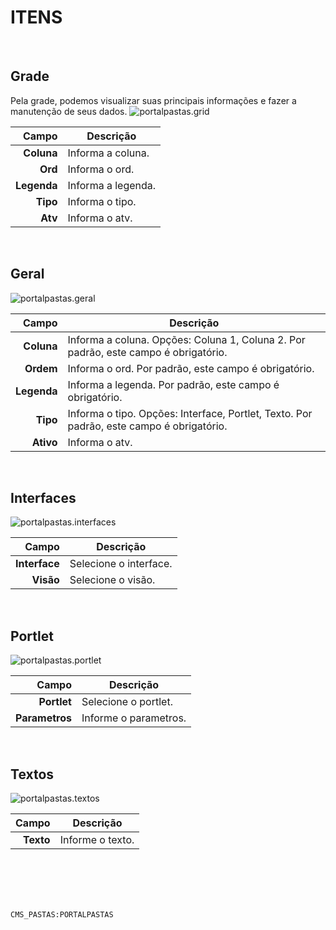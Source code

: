 # ITENS
<br>

## Grade
Pela grade, podemos visualizar suas principais informações e fazer a manutenção de seus dados.
![portalpastas.grid](https://raw.githubusercontent.com/netforcews/docs-siscom/master/geral/imagens/portalpastas.grid.png)

Campo | Descrição
--:|---
**Coluna** | Informa a coluna.
**Ord** | Informa o ord.
**Legenda** | Informa a legenda.
**Tipo** | Informa o tipo.
**Atv** | Informa o atv.
<br>

## Geral
![portalpastas.geral](https://raw.githubusercontent.com/netforcews/docs-siscom/master/geral/imagens/portalpastas.geral.png)

Campo | Descrição
--:|---
**Coluna** | Informa a coluna. Opções: Coluna 1, Coluna 2. Por padrão, este campo é obrigatório.
**Ordem** | Informa o ord. Por padrão, este campo é obrigatório.
**Legenda** | Informa a legenda. Por padrão, este campo é obrigatório.
**Tipo** | Informa o tipo. Opções: Interface, Portlet, Texto. Por padrão, este campo é obrigatório.
**Ativo** | Informa o atv.
<br>

## Interfaces
![portalpastas.interfaces](https://raw.githubusercontent.com/netforcews/docs-siscom/master/geral/imagens/portalpastas.interfaces.png)

Campo | Descrição
--:|---
**Interface** | Selecione o interface.
**Visão** | Selecione o visão.
<br>

## Portlet
![portalpastas.portlet](https://raw.githubusercontent.com/netforcews/docs-siscom/master/geral/imagens/portalpastas.portlet.png)

Campo | Descrição
--:|---
**Portlet** | Selecione o portlet.
**Parametros** | Informe o parametros.
<br>

## Textos
![portalpastas.textos](https://raw.githubusercontent.com/netforcews/docs-siscom/master/geral/imagens/portalpastas.textos.png)

Campo | Descrição
--:|---
**Texto** | Informe o texto.
<br>
<br>
<br>
<br>

```CMS_PASTAS:PORTALPASTAS```
